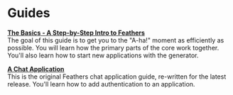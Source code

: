 # Guides

[**The Basics - A Step-by-Step Intro to Feathers**](./step-by-step/readme.md)<br/>
The goal of this guide is to get you to the "A-ha!" moment as efficiently as possible.  You will learn how the primary parts of the core work together.  You'll also learn how to start new applications with the generator.

[**A Chat Application**](./chat/readme.md)<br/>
This is the original Feathers chat application guide, re-written for the latest release.  You'll learn how to add authentication to an application.
